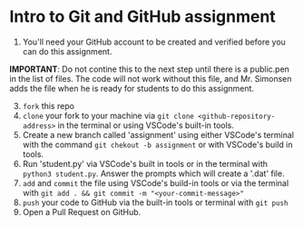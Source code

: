 # Intro to Git and GitHub assignment
1. You'll need your GitHub account to be created and verified before you can do this assignment.

 **IMPORTANT**: Do not contine this to the next step until there is a public.pen in the list of files. The code will not work without this file, and Mr. Simonsen adds the file when he is ready for students to do this assignment.
 
3. ```fork``` this repo
4. ```clone``` your fork to your machine via ```git clone <github-repository-address>``` in the terminal or using VSCode's built-in tools.
5. Create a new branch called 'assignment' using either VSCode's terminal with the command ```git chekout -b assignment``` or with VSCode's build in tools.
6. Run 'student.py' via VSCode's built in tools or in the terminal with ```python3 student.py```. Answer the prompts which will create a '.dat' file.
7. ```add``` and ```commit``` the file using VSCode's build-in tools or via the terminal with ```git add . && git commit -m "<your-commit-message>"```
8. ```push``` your code to GitHub via the built-in tools or terminal with ```git push```
9. Open a Pull Request on GitHub.

